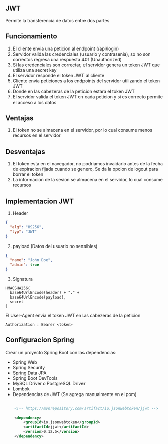## JWT

Permite la transferencia de datos entre dos partes

## Funcionamiento

1. El cliente envia una peticion al endpoint (/api/login)
2. Servidor valida las credenciales (usuario y contrasenia), so no son correctos regresa una respuesta 401 (Unauthorized)
3. Si las credenciales son correctar, el servidor genera un token JWT que utiliza una secret key
4. El servidor responde el token JWT al cliente
5. Cliente envia peticiones a los endpoints del servidor utilizando el token JWT
6. Donde en las cabezeras de la peticion estara el token JWT
7. El servidor valida el token JWT en cada peticion y si es correcto permite el acceso a los datos


## Ventajas
1. El token no se almacena en el servidor, por lo cual consume menos recursos en el servidor

## Desventajas
1. El token esta en el navegador, no podriamos invaidarlo antes de la fecha de expiracion fijada cuando se genero, Se da la opcion de logout para borrar el token
2. La informacion de la sesion se almacena en el servidor, lo cual consume recursos

## Implementacion JWT

1. Header
```json
{
  "alg": "HS256",
  "typ": "JWT"
}
```

2. payload (Datos del usuario no sensibles)
```json
{
  "name": "John Doe",
  "admin": true
}
```
3. Signatura 
```
HMACSHA256(
  base64UrlEncode(header) + "." +
  base64UrlEncode(payload),
  secret
)
```
El User-Agent envia el token JWT en las cabezeras de la peticion

```
Authorization : Bearer <token>
```
## Configuracion Spring

Crear un proyecto Spring Boot con las dependencias: 

* Spring Web
* Spring Security
* Spring Data JPA
* Spring Boot DevTools
* MySQL Driver o PostgreSQL Driver
* Lombok
* Dependencias de JWT (Se agrega manualmente en el pom)

```xml
    
    <!-- https://mvnrepository.com/artifact/io.jsonwebtoken/jjwt -->
    
    <dependency>
        <groupId>io.jsonwebtoken</groupId>
        <artifactId>jjwt</artifactId>
        <version>0.12.5</version>
    </dependency>
```

